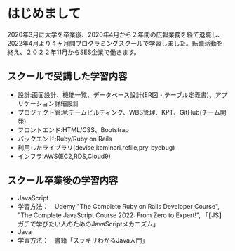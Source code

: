 # はじめまして
2020年3月に大学を卒業後、2020年4月から２年間の広報業務を経て退職し、2022年4月より４ヶ月間プログラミングスクールで学習しました。転職活動を終え、２０２２年11月からSES企業で働きます。

## スクールで受講した学習内容
- 設計:画面設計、機能一覧、データベース設計(ER図・テーブル定義書)、アプリケーション詳細設計
- プロジェクト管理:チームビルディング、WBS管理、KPT、GitHub(チーム開発)
- フロントエンド:HTML/CSS、Bootstrap
- バックエンド:Ruby/Ruby on Rails
- 利用したライブラリ(devise,kaminari,refile,pry-byebug)
- インフラ:AWS(EC2,RDS,Cloud9)


## スクール卒業後の学習内容
- JavaScript
- 学習方法：　Udemy "The Complete Ruby on Rails Developer Course", "The Complete JavaScript Course 2022: From Zero to Expert!", 「【JS】ガチで学びたい人のためのJavaScriptメカニズム」 
- Java
- 学習方法：　書籍「スッキリわかるJava入門」
